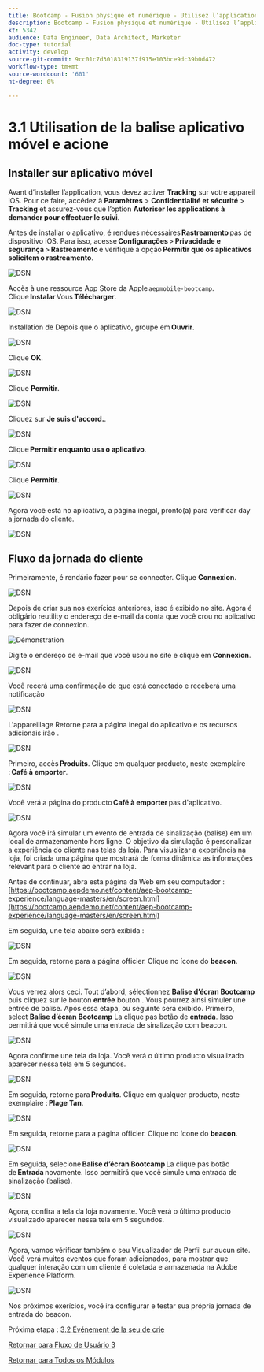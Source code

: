 ```yaml
---
title: Bootcamp - Fusion physique et numérique - Utilisez l’application mobile et déclenchez l’entrée d’une balise - Brésil
description: Bootcamp - Fusion physique et numérique - Utilisez l’application mobile et déclenchez l’entrée d’une balise - Brésil
kt: 5342
audience: Data Engineer, Data Architect, Marketer
doc-type: tutorial
activity: develop
source-git-commit: 9cc01c7d3018319137f915e103bce9dc39b0d472
workflow-type: tm+mt
source-wordcount: '601'
ht-degree: 0%

---
```


# 3.1 Utilisation de la balise aplicativo móvel e acione

## Installer sur aplicativo móvel

Avant d’installer l’application, vous devez activer **Tracking** sur votre appareil iOS. Pour ce faire, accédez à **Paramètres** > **Confidentialité et sécurité** > **Tracking** et assurez-vous que l’option **Autoriser les applications à demander pour effectuer le suivi**.

Antes de installar o aplicativo, é rendues nécessaires **Rastreamento** pas de dispositivo iOS. Para isso, acesse **Configurações** > **Privacidade e segurança** > **Rastreamento** e verifique a opção **Permitir que os aplicativos solicitem o rastreamento**.

![DSN](./../uc3/images/app4.png)

Accès à une ressource App Store da Apple `aepmobile-bootcamp`. Clique **Instalar** Vous **Télécharger**.

![DSN](./../uc3/images/app1.png)

Installation de Depois que o aplicativo, groupe em **Ouvrir**.

![DSN](./../uc3/images/app2.png)

Clique **OK**.

![DSN](./../uc3/images/app9.png)

Clique **Permitir**.

![DSN](./../uc3/images/app3.png)

Cliquez sur **Je suis d&#39;accord.**.

![DSN](./../uc3/images/app7.png)

Clique **Permitir enquanto usa o aplicativo**.

![DSN](./../uc3/images/app8.png)

Clique **Permitir**.

![DSN](./../uc3/images/app5.png)

Agora você está no aplicativo, a página inegal, pronto(a) para verificar day a jornada do cliente.

![DSN](./../uc3/images/app12.png)

## Fluxo da jornada do cliente

Primeiramente, é rendário fazer pour se connecter. Clique **Connexion**.

![DSN](./images/app13.png)

Depois de criar sua nos exerícios anteriores, isso é exibido no site. Agora é obligário reutility o endereço de e-mail da conta que você crou no aplicativo para fazer de connexion.

![Démonstration](./images/pv1.png)

Digite o endereço de e-mail que você usou no site e clique em **Connexion**.

![DSN](./images/app14.png)

Você recerá uma confirmação de que está conectado e receberá uma notificação

![DSN](./images/app15.png)

L&#39;appareillage Retorne para a página inegal do aplicativo e os recursos adicionais irão .

![DSN](./images/app17.png)

Primeiro, accès **Produits**. Clique em qualquer producto, neste exemplaire : **Café à emporter**.

![DSN](./images/app19.png)

Você verá a página do producto **Café à emporter** pas d&#39;aplicativo.

![DSN](./images/app20.png)

Agora você irá simular um evento de entrada de sinalização (balise) em um local de armazenamento hors ligne. O objetivo da simulação é personalizar a experiência do cliente nas telas da loja. Para visualizar a experiência na loja, foi criada uma página que mostrará de forma dinâmica as informações relevant para o cliente ao entrar na loja.

Antes de continuar, abra esta página da Web em seu computador : [https://bootcamp.aepdemo.net/content/aep-bootcamp-experience/language-masters/en/screen.html](https://bootcamp.aepdemo.net/content/aep-bootcamp-experience/language-masters/en/screen.html)

Em seguida, une tela abaixo será exibida :

![DSN](./images/screen1.png)

Em seguida, retorne para a página officier. Clique no ícone do **beacon**.

![DSN](./images/app23.png)

Vous verrez alors ceci. Tout d’abord, sélectionnez **Balise d’écran Bootcamp** puis cliquez sur le bouton **entrée** bouton . Vous pourrez ainsi simuler une entrée de balise.
Após essa etapa, ou seguinte será exibido. Primeiro, select **Balise d’écran Bootcamp** La clique pas botão de **entrada**. Isso permitirá que você simule uma entrada de sinalização com beacon.

![DSN](./images/app21.png)

Agora confirme une tela da loja. Você verá o último producto visualizado aparecer nessa tela em 5 segundos.

![DSN](./images/screen2.png)

Em seguida, retorne para **Produits**. Clique em qualquer producto, neste exemplaire : **Plage Tan**.

![DSN](./images/app22.png)

Em seguida, retorne para a página officier. Clique no ícone do **beacon**.

![DSN](./images/app23.png)

Em seguida, selecione **Balise d’écran Bootcamp** La clique pas botão de **Entrada** novamente. Isso permitirá que você simule uma entrada de sinalização (balise).

![DSN](./images/app21.png)

Agora, confira a tela da loja novamente. Você verá o último producto visualizado aparecer nessa tela em 5 segundos.

![DSN](./images/screen3.png)

Agora, vamos vérificar também o seu Visualizador de Perfil sur aucun site. Você verá muitos eventos que foram adicionados, para mostrar que qualquer interação com um cliente é coletada e armazenada na Adobe Experience Platform.

![DSN](./images/screen4.png)

Nos próximos exerícios, você irá configurar e testar sua própria jornada de entrada do beacon.

Próxima etapa : [3.2 Événement de la seu de crie](./ex2.md)

[Retornar para Fluxo de Usuário 3](./uc3.md)

[Retornar para Todos os Módulos](../../overview.md)
